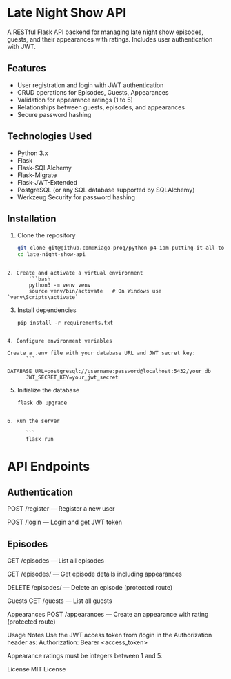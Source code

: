 # Late Night Show API

A RESTful Flask API backend for managing late night show episodes, guests, and their appearances with ratings. Includes user authentication with JWT.

## Features

- User registration and login with JWT authentication  
- CRUD operations for Episodes, Guests, Appearances  
- Validation for appearance ratings (1 to 5)  
- Relationships between guests, episodes, and appearances  
- Secure password hashing  

## Technologies Used

- Python 3.x  
- Flask  
- Flask-SQLAlchemy  
- Flask-Migrate  
- Flask-JWT-Extended  
- PostgreSQL (or any SQL database supported by SQLAlchemy)  
- Werkzeug Security for password hashing  

## Installation

1. Clone the repository  
   ```bash
   git clone git@github.com:Kiago-prog/python-p4-iam-putting-it-all-together-lab.git
   cd late-night-show-api
```

2. Create and activate a virtual environment
       ```bash
       python3 -m venv venv
       source venv/bin/activate   # On Windows use `venv\Scripts\activate`
 ```

3. Install dependencies
      ```
      pip install -r requirements.txt
```

4. Configure environment variables

Create a .env file with your database URL and JWT secret key:
      ```
      DATABASE_URL=postgresql://username:password@localhost:5432/your_db
      JWT_SECRET_KEY=your_jwt_secret
```

5. Initialize the database
      ```
      flask db upgrade
```

6. Run the server

      ```
      flask run
```

# API Endpoints
## Authentication
POST /register — Register a new user

POST /login — Login and get JWT token

## Episodes
GET /episodes — List all episodes

GET /episodes/<id> — Get episode details including appearances

DELETE /episodes/<id> — Delete an episode (protected route)

Guests
GET /guests — List all guests

Appearances
POST /appearances — Create an appearance with rating (protected route)

Usage Notes
Use the JWT access token from /login in the Authorization header as:
Authorization: Bearer <access_token>

Appearance ratings must be integers between 1 and 5.

License
MIT License
